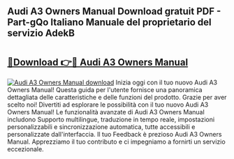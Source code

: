 ## Audi A3 Owners Manual Download gratuit PDF - Part-gQo Italiano Manuale del proprietario del servizio AdekB

# <h2><a href="http://dfg0l0.blite.top/?on=Audi+A3+Owners+Manual">🔗Download 👉🔴 Audi A3 Owners Manual</a></h2>

[![Audi A3 Owners Manual download](https://i.imgur.com/lujVjoI.png)](http://dfg0l0.blite.top/?on=Audi+A3+Owners+Manual)
Inizia oggi con il tuo nuovo Audi A3 Owners Manual! Questa guida per l'utente fornisce una panoramica dettagliata delle caratteristiche e delle funzioni del prodotto. Grazie per aver scelto noi! Divertiti ad esplorare le possibilità con il tuo nuovo Audi A3 Owners Manual! Le funzionalità avanzate di Audi A3 Owners Manual includono Supporto multilingue, traduzione in tempo reale, impostazioni personalizzabili e sincronizzazione automatica, tutte accessibili e personalizzate dall'interfaccia. Il tuo Feedback è prezioso Audi A3 Owners Manual. Apprezziamo il tuo contributo e ci impegniamo a fornirti un servizio eccezionale.
